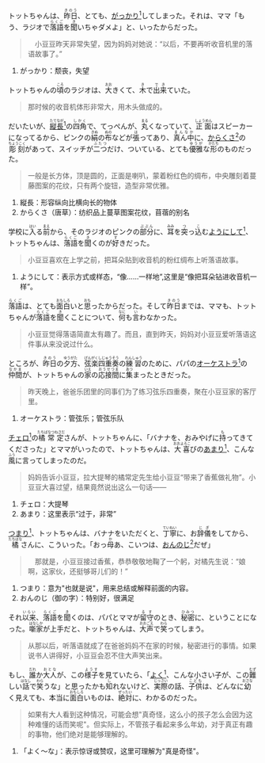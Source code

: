 
トットちゃんは、<ruby>昨日<rt>きのう</rt></ruby>、とても、<u>がっかり<sup>1</sup></u>してしまった。それは、ママ「もう、ラジオで<ruby>落語<rt>らくご</rt></ruby>を<ruby>聞<rt>き</rt></ruby>いちゃダメよ」と、いったからだった。

>　小豆豆昨天非常失望，因为妈妈对她说：“以后，不要再听收音机里的落语故事了。”

1. がっかり：颓丧，失望

トットちゃんの<ruby>頃<rt>ころ</rt></ruby>のラジオは、<ruby>大<rt>おお</rt></ruby>きくて、<ruby>木<rt>き</rt></ruby>で<ruby>出来<rt>でき</rt></ruby>ていた。

> 那时候的收音机体形非常大，用木头做成的。

だいたいが、<u><ruby>縦長<rt>たてなが</rt></ruby><sup>1</sup></u>の<ruby>四角<rt>しかく</rt></ruby>で、てっぺんが、<ruby>丸<rt>まる</rt></ruby>くなっていて、<ruby>正面<rt>しょうめん</rt></ruby>はスピーカーになってるから、ピンクの<ruby>絹<rt>きぬ</rt></ruby>の<ruby>布<rt>ぬの</rt></ruby>などが<ruby>張<rt>は</rt></ruby>ってあり、<ruby>真ん中<rt>まんなか</rt></ruby>に、<u>からくさ<sup>2</sup></u>の<ruby>彫刻<rt>ちょうこく</rt></ruby>があって、スイッチが<ruby>二つ<rt>ふたつ</rt></ruby>だけ、ついている、とても<ruby>優雅<rt>ゆうが</rt></ruby>な<ruby>形<rt>かたち</rt></ruby>のものだった。

> 一般是长方体，顶是圆的，正面是喇叭，蒙着粉红色的绸布，中央雕刻着蔓藤图案的花纹，只有两个旋钮，造型非常优雅。

1. 縦長：形容纵向比横向长的物体
2. からくさ（唐草）：纺织品上蔓草图案花纹，苜蓿的别名

<ruby>学校<rt></rt></ruby>に<ruby>入<rt>はい</rt></ruby>る<ruby>前<rt>まえ</rt></ruby>から、そのラジオのピンクの<ruby>部分<rt>ぶぶん</rt></ruby>に、<ruby>耳<rt>みみ</rt></ruby>を<ruby>突<rt>つ</rt></ruby>っ<ruby>込<rt>こ</rt></ruby>む<u>ようにして<sup>1</sup></u>、トットちゃんは、<ruby>落語<rt>らくご</rt></ruby>を<ruby>聞<rt>き</rt></ruby>くのが<ruby>好<rt>す</rt></ruby>きだった。

> 小豆豆喜欢在上学之前，把耳朵贴到收音机的粉红绸布上听落语故事。

1. ようにして：表示方式或样态，“像……一样地”,这里是“像把耳朵钻进收音机一样”。

<ruby>落語<rt>らくご</rt></ruby>は、とても<ruby>面白<rt>おもしろ</rt></ruby>いと<ruby>思<rt>おも</rt></ruby>ったからだった。そして<ruby>昨日<rt>きのう</rt></ruby>までは、ママも、トットちゃんが<ruby>落語<rt>らくご</rt></ruby>を<ruby>聞<rt>き</rt></ruby>くことについて、<ruby>何<rt>なに</rt></ruby>も<ruby>言<rt>い</rt></ruby>わなかった。

> 小豆豆觉得落语简直太有趣了。而且，直到昨天，妈妈对小豆豆爱听落语这件事从来没说过什么。

ところが、<ruby>昨日<rt>きのう</rt></ruby>の<ruby>夕方<rt>ゆうがた</rt></ruby>、<ruby>弦楽<rt>げんがく</rt></ruby><ruby>四重奏<rt>しじゅうそう</rt></ruby>の<ruby>練習<rt>れんしゅう</rt></ruby>のために、パパの<u>オーケストラ<sup>1</sup></u>の<ruby>仲間<rt>なかま</rt></ruby>が、トットちゃんの<ruby>家<rt>いえ</rt></ruby>の<ruby>応接間<rt>おうせつま</rt></ruby>に<ruby>集<rt>あつ</rt></ruby>まったときだった。

> 昨天晚上，爸爸乐团里的同事们为了练习弦乐四重奏，聚在小豆豆家的客厅里。

1. オーケストラ：管弦乐；管弦乐队

<u>チェロ<sup>1</sup></u>の<ruby>橘常定<rt>たちばなつねさだ</rt></ruby>さんが、トットちゃんに、「バナナを、おみやげに<ruby>持<rt>も</rt></ruby>ってきてくださった」とママがいったので、トットちゃんは、<ruby>大喜<rt>おおよろこ</rt></ruby>びの<u>あまり<sup>1</sup></u>、こんな<ruby>風<rt>ふう</rt></ruby>に言ってしまったのだ。

> 妈妈告诉小豆豆，拉大提琴的橘常定先生给小豆豆“带来了香蕉做礼物”。小豆豆大喜过望，结果竟然说出这么一句话——

1. チェロ：大提琴
2. あまり：这里表示“过于，非常”

<u>つまり<sup>1</sup></u>、トットちゃんは、バナナをいただくと、<ruby>丁寧<rt>ていねい</rt></ruby>に、お<ruby>辞儀<rt>じぎ</rt></ruby>をしてから、<ruby>橘<rt>たちばな</rt></ruby>さんに、こういった。「おっ<ruby>母<rt>か</rt></ruby>あ、こいつは、<u>おんのじ<sup>2</sup></u>だぜ」

>　那就是，小豆豆接过香蕉，恭恭敬敬地鞠了一个躬，对橘先生说：“娘啊，这家伙，还挺够哥儿们的！”

1. つまり：意为"也就是说"，用来总结或解释前面的内容。
2. おんのじ（御の字）：特别好，很满足

それ<ruby>以来<rt>いらい</rt></ruby>、<ruby>落語<rt>らくご</rt></ruby>を<ruby>聞<rt>き</rt></ruby>くのは、パパとママが<ruby>留守<rt>るす</rt></ruby>のとき、<ruby>秘密<rt>ひみつ</rt></ruby>に、ということになった。<ruby>噺家<rt>はなしか</rt></ruby>が上手だと、トットちゃんは、<ruby>大声<rt>おおごえ</rt></ruby>で<ruby>笑<rt>わら</rt></ruby>ってしまう。

> 从那以后，听落语就成了在爸爸妈妈不在家的时候，秘密进行的事情。如果说书人讲得好，小豆豆会忍不住大声笑出来。

もし、<ruby>誰<rt>だれ</rt></ruby>か<ruby>大人<rt>おとな</rt></ruby>が、この<ruby>様子<rt>ようす</rt></ruby>を見ていたら、「<u>よく<sup>1</sup></u>、こんな小さい子が、この<ruby>難<rt>むず</rt></ruby>しい<ruby>話<rt>はなし</rt></ruby>で<ruby>笑<rt>わら</rt></ruby>うな」と思ったかも<ruby>知<rt>し</rt></ruby>れないけど、<ruby>実際<rt>じっさい</rt></ruby>の話、<ruby>子供<rt>こども</rt></ruby>は、どんなに<ruby>幼<rt>おさな</rt></ruby>く見えても、本当に<ruby>面白<rt>おもしろ</rt></ruby>いものは、<ruby>絶対<rt>ぜったい </rt></ruby>に、わかるのだった。

> 如果有大人看到这种情况，可能会想"真奇怪，这么小的孩子怎么会因为这种难懂的话而笑呢"。但实际上，不管孩子看起来多么年幼，对于真正有趣的事物，他们绝对是能够理解的。

1. 「よく〜な」：表示惊讶或赞叹，这里可理解为"真是奇怪"。



